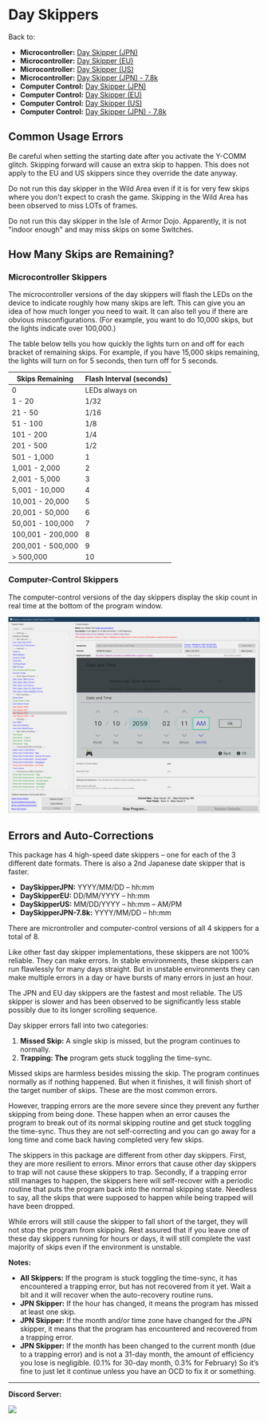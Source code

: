# Day Skippers

Back to:
- **Microcontroller:** [Day Skipper (JPN)](https://github.com/PokemonAutomation/Microcontroller/blob/master/Wiki/Programs/PokemonSwSh/DaySkipperJPN.md)
- **Microcontroller:** [Day Skipper (EU)](https://github.com/PokemonAutomation/Microcontroller/blob/master/Wiki/Programs/PokemonSwSh/DaySkipperEU.md)
- **Microcontroller:** [Day Skipper (US)](https://github.com/PokemonAutomation/Microcontroller/blob/master/Wiki/Programs/PokemonSwSh/DaySkipperUS.md)
- **Microcontroller:** [Day Skipper (JPN) - 7.8k](https://github.com/PokemonAutomation/Microcontroller/blob/master/Wiki/Programs/PokemonSwSh/DaySkipperJPN-7.8k.md)
- **Computer Control:** [Day Skipper (JPN)](https://github.com/PokemonAutomation/ComputerControl/blob/master/Wiki/Programs/PokemonSwSh/DaySkipperJPN.md)
- **Computer Control:** [Day Skipper (EU)](https://github.com/PokemonAutomation/ComputerControl/blob/master/Wiki/Programs/PokemonSwSh/DaySkipperEU.md)
- **Computer Control:** [Day Skipper (US)](https://github.com/PokemonAutomation/ComputerControl/blob/master/Wiki/Programs/PokemonSwSh/DaySkipperUS.md)
- **Computer Control:** [Day Skipper (JPN) - 7.8k](https://github.com/PokemonAutomation/ComputerControl/blob/master/Wiki/Programs/PokemonSwSh/DaySkipperJPN-7.8k.md)

## Common Usage Errors

Be careful when setting the starting date after you activate the Y-COMM glitch. Skipping forward will cause an extra skip to happen. This does not apply to the EU and US skippers since they override the date anyway.

Do not run this day skipper in the Wild Area even if it is for very few skips where you don't expect to crash the game. Skipping in the Wild Area has been observed to miss LOTs of frames.

Do not run this day skipper in the Isle of Armor Dojo. Apparently, it is not "indoor enough" and may miss skips on some Switches.

## How Many Skips are Remaining?

### Microcontroller Skippers

The microcontroller versions of the day skippers will flash the LEDs on the device to indicate roughly how many skips are left. This can give you an idea of how much longer you need to wait. It can also tell you if there are obvious misconfigurations. (For example, you want to do 10,000 skips, but the lights indicate over 100,000.)

The table below tells you how quickly the lights turn on and off for each bracket of remaining skips. For example, if you have 15,000 skips remaining, the lights will turn on for 5 seconds, then turn off for 5 seconds.

| **Skips Remaining** | **Flash Interval (seconds)** |
| --- | --- |
| 0 | LEDs always on |
| 1 - 20 | 1/32 |
| 21 - 50 | 1/16 |
| 51 - 100 | 1/8 |
| 101 - 200 | 1/4 |
| 201 - 500 | 1/2 |
| 501 - 1,000 | 1 |
| 1,001 - 2,000 | 2 |
| 2,001 - 5,000 | 3 |
| 5,001 - 10,000 | 4 |
| 10,001 - 20,000 | 5 |
| 20,001 - 50,000 | 6 |
| 50,001 - 100,000 | 7 |
| 100,001 - 200,000 | 8 |
| 200,001 - 500,000 | 9 |
| > 500,000 | 10 |

### Computer-Control Skippers

The computer-control versions of the day skippers display the skip count in real time at the bottom of the program window.

<img src="images/DaySkippers-0.png">

## Errors and Auto-Corrections

This package has 4 high-speed date skippers – one for each of the 3 different date formats. There is also a 2nd Japanese date skipper that is faster.
- **DaySkipperJPN:** YYYY/MM/DD – hh:mm
- **DaySkipperEU:** DD/MM/YYYY – hh:mm
- **DaySkipperUS:** MM/DD/YYYY – hh:mm – AM/PM
- **DaySkipperJPN-7.8k:** YYYY/MM/DD – hh:mm

There are microntroller and computer-control versions of all 4 skippers for a total of 8.

Like other fast day skipper implementations, these skippers are not 100% reliable. They can make errors. In stable environments, these skippers can run flawlessly for many days straight. But in unstable environments they can make multiple errors in a day or have bursts of many errors in just an hour.

The JPN and EU day skippers are the fastest and most reliable. The US skipper is slower and has been observed to be significantly less stable possibly due to its longer scrolling sequence.

Day skipper errors fall into two categories:
1. **Missed Skip:** A single skip is missed, but the program continues to normally.
2. **Trapping: The** program gets stuck toggling the time-sync.

Missed skips are harmless besides missing the skip. The program continues normally as if nothing happened. But when it finishes, it will finish short of the target number of skips. These are the most common errors.

However, trapping errors are the more severe since they prevent any further skipping from being done. These happen when an error causes the program to break out of its normal skipping routine and get stuck toggling the time-sync. Thus they are not self-correcting and you can go away for a long time and come back having completed very few skips.

The skippers in this package are different from other day skippers. First, they are more resilient to errors. Minor errors that cause other day skippers to trap will not cause these skippers to trap. Secondly, if a trapping error still manages to happen, the skippers here will self-recover with a periodic routine that puts the program back into the normal skipping state. Needless to say, all the skips that were supposed to happen while being trapped will have been dropped.

While errors will still cause the skipper to fall short of the target, they will not stop the program from skipping. Rest assured that if you leave one of these day skippers running for hours or days, it will still complete the vast majority of skips even if the environment is unstable.

**Notes:**
- **All Skippers:** If the program is stuck toggling the time-sync, it has encountered a trapping error, but has not recovered from it yet. Wait a bit and it will recover when the auto-recovery routine runs.
- **JPN Skipper:** If the hour has changed, it means the program has missed at least one skip.
- **JPN Skipper:** If the month and/or time zone have changed for the JPN skipper, it means that the program has encountered and recovered from a trapping error.
- **JPN Skipper:** If the month has been changed to the current month (due to a trapping error) and is not a 31-day month, the amount of efficiency you lose is negligible. (0.1% for 30-day month, 0.3% for February) So it’s fine to just let it continue unless you have an OCD to fix it or something.


<hr>

**Discord Server:** 

[<img src="https://canary.discordapp.com/api/guilds/695809740428673034/widget.png?style=banner2">](https://discord.gg/cQ4gWxN)



